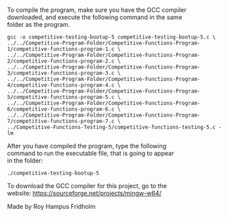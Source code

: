 
To compile the program, make sure you have the GCC compiler  
downloaded, and execute the following command in  the  same  
folder as the program.

```
gcc -o competitive-testing-bootup-5 competitive-testing-bootup-5.c \
../../Competitive-Program-Folder/Competitive-Functions-Program-1/competitive-functions-program-1.c \
../../Competitive-Program-Folder/Competitive-Functions-Program-2/competitive-functions-program-2.c \
../../Competitive-Program-Folder/Competitive-Functions-Program-3/competitive-functions-program-3.c \
../../Competitive-Program-Folder/Competitive-Functions-Program-4/competitive-functions-program-4.c \
../../Competitive-Program-Folder/Competitive-Functions-Program-5/competitive-functions-program-5.c \
../../Competitive-Program-Folder/Competitive-Functions-Program-6/competitive-functions-program-6.c \
../../Competitive-Program-Folder/Competitive-Functions-Program-7/competitive-functions-program-7.c \
../Competitive-Functions-Testing-5/competitive-functions-testing-5.c -lm
```

After you have compiled the  program,  type  the  following  
command to run the executable file, that is going to appear  
in the folder:

```
./competitive-testing-bootup-5
```

To download the GCC compiler for this project,  go  to  the  
website: https://sourceforge.net/projects/mingw-w64/

Made by Roy Hampus Fridholm
